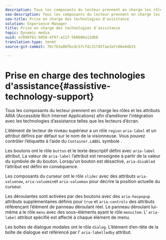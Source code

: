 ```yaml
---
description: Tous les composants du lecteur prennent en charge les rôles et les attributs ARIA (Accessible Rich Internet Applications) afin d’améliorer l’intégration avec les technologies d’assistance telles que les lecteurs d’écran.
seo-description: Tous les composants du lecteur prennent en charge les rôles et les attributs ARIA (Accessible Rich Internet Applications) afin d’améliorer l’intégration avec les technologies d’assistance telles que les lecteurs d’écran.
seo-title: Prise en charge des technologies d'assistance
solution: Experience Manager
title: Prise en charge des technologies d'assistance
topic: Dynamic media
uuid: e7090fb1-9458-4f97-a11f-5b0600a13db0
translation-type: tm+mt
source-git-commit: 7bc7b3a86fbcdc57cfdc31745fae3afc06e44b15

---
```



# Prise en charge des technologies d&#39;assistance{#assistive-technology-support}

Tous les composants du lecteur prennent en charge les rôles et les attributs ARIA (Accessible Rich Internet Applications) afin d’améliorer l’intégration avec les technologies d’assistance telles que les lecteurs d’écran.

L’élément de lecteur de niveau supérieur a un rôle `region` `aria-label` et un attribut définis par défaut sur le nom de la visionneuse. Vous pouvez contrôler l’étiquette à l’aide du `Container.LABEL` symbole .

Les boutons ont le rôle `button` et le texte descriptif défini avec `aria-label` attribut. La valeur de `aria-label` l’attribut est renseignée à partir de la valeur du symbole de  du bouton. Lorsqu’un bouton est désactivé, `aria-disabled` l’attribut est défini en conséquence.

Les composants du curseur ont le rôle `slider` avec des attributs `aria-valuenow`, `aria-valuemin`et `aria-valuemax` pour décrire la position actuelle du curseur.

Les  déroulantes sont activées par des boutons avec des `aria-haspopup` attributs supplémentaires définis pour `true` et `aria-controls` des attributs référençant l’élément de panneau déroulant réel. Le panneau déroulant lui-même a le rôle `menu` avec des sous-éléments ayant le rôle `menuitem`. L&#39; `aria-label` attribut spécifié est affecté à chaque élément de menu.

Les boîtes de dialogue modales ont le rôle `dialog`. L’élément d’en-tête de la boîte de dialogue est référencé par l’ `aria-labelledby` attribut.
